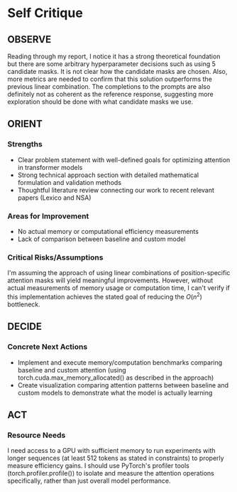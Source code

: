 # Self Critique

## **OBSERVE**

Reading through my report, I notice it has a strong theoretical foundation but there are some arbitrary hyperparameter decisions such as using 5 candidate masks. It is not clear how the candidate masks are chosen. Also, more metrics are needed to confirm that this solution outperforms the previous linear combination. The completions to the prompts are also definitely not as coherent as the reference response, suggesting more exploration should be done with what candidate masks we use.

## **ORIENT**

### Strengths

- Clear problem statement with well-defined goals for optimizing attention in transformer models
- Strong technical approach section with detailed mathematical formulation and validation methods
- Thoughtful literature review connecting our work to recent relevant papers (Lexico and NSA)

### Areas for Improvement

- No actual memory or computational efficiency measurements
- Lack of comparison between baseline and custom model

### Critical Risks/Assumptions

I'm assuming the approach of using linear combinations of position-specific attention masks will yield meaningful improvements. However, without actual measurements of memory usage or computation time, I can't verify if this implementation achieves the stated goal of reducing the $O(n^2)$ bottleneck.

## **DECIDE**

### Concrete Next Actions

- Implement and execute memory/computation benchmarks comparing baseline and custom attention (using torch.cuda.max_memory_allocated() as described in the approach)
- Create visualization comparing attention patterns between baseline and custom models to demonstrate what the model is actually learning

## **ACT**

### Resource Needs

I need access to a GPU with sufficient memory to run experiments with longer sequences (at least 512 tokens as stated in constraints) to properly measure efficiency gains. I should use PyTorch's profiler tools (torch.profiler.profile()) to isolate and measure the attention operations specifically, rather than just overall model performance.

